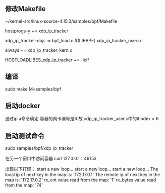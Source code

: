 
## 修改Makefile
~/kernel-src/linux-source-4.15.0/samples/bpf/Makefile

hostprogs-y += xdp_ip_tracker

xdp_ip_tracker-objs := bpf_load.o $(LIBBPF) xdp_ip_tracker_user.o

always += xdp_ip_tracker_kern.o

HOSTLOADLIBES_xdp_ip_tracker += -lelf

## 编译
sudo make M=samples/bpf


## 启动docker
通过ip a命令确定 容器的网卡编号是6
故 xdp_ip_tracker_user.c中的ifindex = 6

## 启动测试命令
sudo samples/bpf/xdp_ip_tracker 

在另一个窗口中访问容器
curl 127.0.0.1：49153

出现以下打印：
	start a new loop...
	start a new loop...
	start a new loop...
	The local ip of next key in the map is: '172.17.0.1'
	The remote ip of next key in the map is: '172.17.0.2'
	rx_cnt value read from the map: '1'
	rx_bytes value read from the map: '74'



